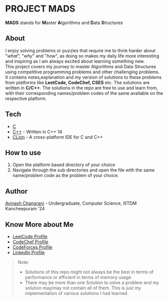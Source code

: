 # PROJECT MADS

**MADS** stands for **M**aster **A**lgorithms and **D**ata **S**tructures

## About

I enjoy solving problems or puzzles that require me to think harder about "*what*", "*why*" and "*how*", as doing so makes my daily life more interesting and inspiring as I am always excited about learning something new.  
This project covers my journey to master Algorithms and Data Structures using competitive programming problems and other challenging problems. It contains notes,explanation and my version of solutions to these problems from platforms like **LeetCode, CodeChef, CSES** etc. The solutions are written in **C/C++**. The solutions in the repo are free to use and learn from, with their corresponding names/problem codes of the same available on the respective platform.

## Tech

- [C](https://www.cprogramming.com/)
- [C++](https://en.cppreference.com/w/cpp/14) - Written in C++ 14
- [CLion](https://www.jetbrains.com/clion/download/#section=windows) - A cross-platform IDE for C and C++

## How to use

1. Open the platform based directory of your choice 
2. Navigate through the sub directories and open the file with the same name/problem code as the problem of your choice.

## Author

[Avinash Changrani](https://github.com/nabobery) - Undergraduate, Computer Science, IIITDM Kancheepuram '24

## Know More about Me
- [LeetCode Profile](https://leetcode.com/nabobery/)
- [CodeChef Profile](https://www.codechef.com/users/nabobery)
- [CodeForces Profile](https://codeforces.com/profile/nabobery)
- [LinkedIn Profile](https://www.linkedin.com/in/avinash-changrani-376039219)

> Note: 
> - Solutions of this repo might not always be the best in terms of performance or efficient in terms of memory usage. 
> - There may be more than one Solution to solve a problem and my solution may/may not contain all of them. This is just my implementation of various solutions I had learned.
